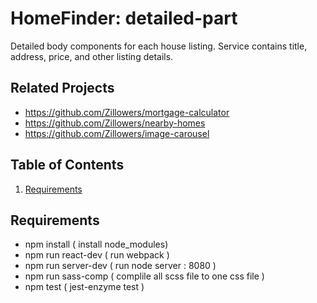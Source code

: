# HomeFinder: detailed-part

Detailed body components for each house listing. Service contains title, address, price, and other listing details.

## Related Projects

  - https://github.com/Zillowers/mortgage-calculator
  - https://github.com/Zillowers/nearby-homes
  - https://github.com/Zillowers/image-carousel

## Table of Contents
1. [Requirements](#Requirements)

## Requirements

* npm install ( install node_modules)
* npm run react-dev ( run webpack )
* npm run server-dev ( run node server : 8080 )
* npm run sass-comp ( complile all scss file to one css file )
* npm test ( jest-enzyme test )
